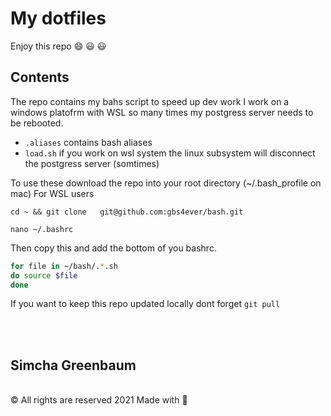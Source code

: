 # My dotfiles
Enjoy this repo  :smile: :smiley: :smiley:

## Contents
The repo contains my bahs script to speed up dev work I work on a windows platofrm with WSL so many times my postgress server needs to be rebooted.

* `.aliases` contains bash aliases
* `load.sh` if you work on wsl system the linux subsystem will  disconnect the postgress server (somtimes) 

To use these download the repo into your root directory  (~/.bash_profile on mac)
For WSL users 

```cd ~ && git clone   git@github.com:gbs4ever/bash.git``` 

```nano ~/.bashrc```

Then copy this and add the bottom of you bashrc.

```bash 
for file in ~/bash/.*.sh
do source $file
done
```
If you want to keep this repo updated locally dont forget 
```git pull```

<br>
<br>
 <h2>Simcha Greenbaum</h2>
 <br>
				<span>
					© All rights are reserved  2021 Made with
					<span aria-label="love" role="img">
						💖
					</span>